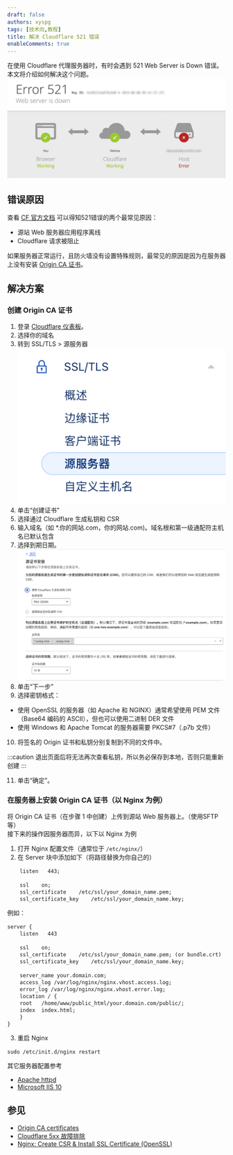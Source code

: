 ```yaml
---
draft: false
authors: xyspg
tags: [技术向,教程]
title: 解决 Cloudflare 521 错误
enableComments: true
---
```

在使用 Cloudflare 代理服务器时，有时会遇到 521 Web Server is Down 错误。本文将介绍如何解决这个问题。
![](CleanShot%202023-02-21%20at%2015.19.11.png)
<!--truncate-->

## 错误原因
查看 [CF 官方文档](https://support.cloudflare.com/hc/zh-cn/articles/115003011431-Cloudflare-5XX-%E9%94%99%E8%AF%AF%E6%95%85%E9%9A%9C%E6%8E%92%E9%99%A4#521error) 可以得知521错误的两个最常见原因：
- 源站 Web 服务器应用程序离线
- Cloudflare 请求被阻止

如果服务器正常运行，且防火墙没有设置特殊规则，最常见的原因是因为在服务器上没有安装 [Origin CA 证书](https://developers.cloudflare.com/ssl/origin-configuration/origin-ca)。  

## 解决方案
### 创建 Origin CA 证书
1. 登录 [Cloudflare 仪表板](https://dash.cloudflare.com)。
2. 选择你的域名
3. 转到 SSL/TLS \> 源服务器
![](CleanShot%202023-02-21%20at%2015.29.19@2x.png)
4. 单击“创建证书”
5. 选择通过 Cloudflare 生成私钥和 CSR
6. 输入域名（如 \*.你的网站.com，你的网站.com)。域名根和第一级通配符主机名已默认包含
7. 选择到期日期。
![](CleanShot%202023-02-21%20at%2015.31.37@2x.png)
8. 单击“下一步”
9. 选择密钥格式：
- 使用 OpenSSL 的服务器（如 Apache 和 NGINX）通常希望使用 PEM 文件（Base64 编码的 ASCII），但也可以使用二进制 DER 文件
- 使用 Windows 和 Apache Tomcat 的服务器需要 PKCS#7（.p7b 文件）
10. 将签名的 Origin 证书和私钥分别复制到不同的文件中。  

:::caution
退出页面后将无法再次查看私钥，所以务必保存到本地，否则只能重新创建
:::  

11. 单击“确定”。

### 在服务器上安装 Origin CA 证书（以 Nginx 为例）
将 Origin CA 证书（在步骤 1 中创建）上传到源站 Web 服务器上。（使用SFTP等）  
接下来的操作因服务器而异，以下以 Nginx 为例
1. 打开 Nginx 配置文件（通常位于 `/etc/nginx/`）
2. 在 Server 块中添加如下（将路径替换为你自己的）
```shell
	listen   443;
	
	ssl    on;
	ssl_certificate    /etc/ssl/your_domain_name.pem;
	ssl_certificate_key    /etc/ssl/your_domain_name.key;
```
例如：  
```shell
server {
	listen   443
	
	ssl    on;
	ssl_certificate    /etc/ssl/your_domain_name.pem; (or bundle.crt)
	ssl_certificate_key    /etc/ssl/your_domain_name.key;
	
	server_name your.domain.com;
	access_log /var/log/nginx/nginx.vhost.access.log;
	error_log /var/log/nginx/nginx.vhost.error.log;
	location / {
	root   /home/www/public_html/your.domain.com/public/;
	index  index.html;
	}
}
```
3. 重启 Nginx 
```shell
sudo /etc/init.d/nginx restart
```

其它服务器配置参考  
- [Apache httpd](https://www.digicert.com/kb/csr-ssl-installation/apache-openssl.htm)  
- [Microsoft IIS 10](https://www.digicert.com/kb/csr-creation-ssl-installation-iis-10.htm)


## 参见
- [Origin CA certificates](https://developers.cloudflare.com/ssl/origin-configuration/origin-ca)  
- [Cloudflare 5xx 故障排除](https://support.cloudflare.com/hc/zh-cn/articles/115003011431-Cloudflare-5XX-%E9%94%99%E8%AF%AF%E6%95%85%E9%9A%9C%E6%8E%92%E9%99%A4#521error)  
- [Nginx: Create CSR & Install SSL Certificate (OpenSSL)](https://www.digicert.com/kb/csr-ssl-installation/nginx-openssl.htm)